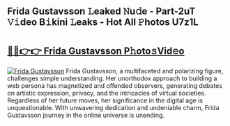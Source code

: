 ## Frida Gustavsson 𝙻eaked 𝙽u𝚍e - Part-2uT 𝚅𝚒deo B𝚒kini 𝙻eaks - Hot All 𝙿hotos U7z1L

# <h2><a href="http://ld396p.urlbe.top/?page=Frida+Gustavsson">🔗🔗👉👉 Frida Gustavsson P𝚑oto𝚜Vid𝚎o</a></h2>

[![Frida Gustavsson](https://i.imgur.com/eBuTRDB.gif)](http://ld396p.urlbe.top/?page=Frida+Gustavsson)
Frida Gustavsson, a multifaceted and polarizing figure, challenges simple understanding. Her unorthodox approach to building a web persona has magnetized and offended observers, generating debates on artistic expression, privacy, and the intricacies of virtual societies. Regardless of her future moves, her significance in the digital age is unquestionable. With unwavering dedication and undeniable charm, Frida Gustavsson journey in the online universe is unending.

